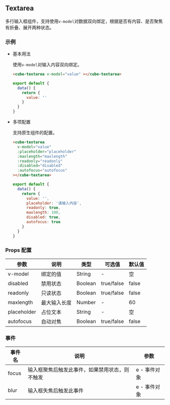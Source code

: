## Textarea

多行输入框组件，支持使用`v-model`对数据双向绑定，根据是否有内容、是否聚焦有折叠、展开两种状态。

### 示例

- 基本用法

  使用`v-model`对输入内容双向绑定。

  ```html
  <cube-textarea v-model="value" ></cube-textarea>
  ```

  ```javascript
  export default {
    data() {
      return {
        value: ''
      }
    }
  }
  ```

- 多项配置

  支持原生组件的配置。

  ```html
  <cube-textarea
    v-model="value"
    :placeholder="placeholder"
    :maxlength="maxlength"
    :readonly="readonly"
    :disabled="disabled"
    :autofocus="autofocus"
  ></cube-textarea>
  ```
  ```javascript
  export default {
    data() {
      return {
        value: '',
        placeholder: '请输入内容',
        readonly: true,
        maxlength: 100,
        disabled: true,
        autofocus: true
      }
    }
  }
  ```

### Props 配置

| 参数 | 说明 | 类型 | 可选值 | 默认值 |
| - | - | - | - | - |
| v-model | 绑定的值 | String | - | 空 |
| disabled | 禁用状态 | Boolean | true/false | false |
| readonly | 只读状态 | Boolean | true/false | false |
| maxlength | 最大输入长度 | Number | - | 60 |
| placeholder | 占位文本 | String | - | 空 |
| autofocus | 自动对焦 | Boolean | true/false | false |

### 事件

| 事件名 | 说明 | 参数 |
| - | - | - |
| focus | 输入框聚焦后触发此事件，如果禁用状态，则不触发 | e - 事件对象 |
| blur | 输入框失焦后触发此事件 | e - 事件对象 |
